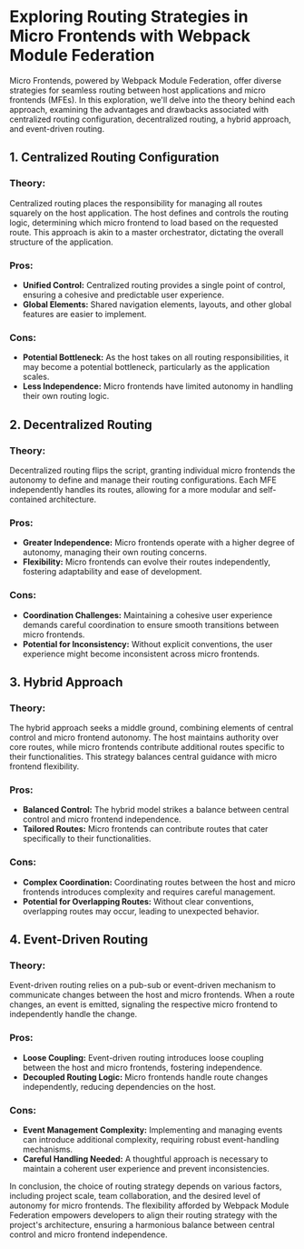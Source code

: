 # Exploring Routing Strategies in Micro Frontends with Webpack Module Federation

Micro Frontends, powered by Webpack Module Federation, offer diverse strategies for seamless routing between host applications and micro frontends (MFEs). In this exploration, we'll delve into the theory behind each approach, examining the advantages and drawbacks associated with centralized routing configuration, decentralized routing, a hybrid approach, and event-driven routing.

## 1. Centralized Routing Configuration

### Theory:
Centralized routing places the responsibility for managing all routes squarely on the host application. The host defines and controls the routing logic, determining which micro frontend to load based on the requested route. This approach is akin to a master orchestrator, dictating the overall structure of the application.

### Pros:
- **Unified Control:** Centralized routing provides a single point of control, ensuring a cohesive and predictable user experience.
- **Global Elements:** Shared navigation elements, layouts, and other global features are easier to implement.

### Cons:
- **Potential Bottleneck:** As the host takes on all routing responsibilities, it may become a potential bottleneck, particularly as the application scales.
- **Less Independence:** Micro frontends have limited autonomy in handling their own routing logic.

## 2. Decentralized Routing

### Theory:
Decentralized routing flips the script, granting individual micro frontends the autonomy to define and manage their routing configurations. Each MFE independently handles its routes, allowing for a more modular and self-contained architecture.

### Pros:
- **Greater Independence:** Micro frontends operate with a higher degree of autonomy, managing their own routing concerns.
- **Flexibility:** Micro frontends can evolve their routes independently, fostering adaptability and ease of development.

### Cons:
- **Coordination Challenges:** Maintaining a cohesive user experience demands careful coordination to ensure smooth transitions between micro frontends.
- **Potential for Inconsistency:** Without explicit conventions, the user experience might become inconsistent across micro frontends.

## 3. Hybrid Approach

### Theory:
The hybrid approach seeks a middle ground, combining elements of central control and micro frontend autonomy. The host maintains authority over core routes, while micro frontends contribute additional routes specific to their functionalities. This strategy balances central guidance with micro frontend flexibility.

### Pros:
- **Balanced Control:** The hybrid model strikes a balance between central control and micro frontend independence.
- **Tailored Routes:** Micro frontends can contribute routes that cater specifically to their functionalities.

### Cons:
- **Complex Coordination:** Coordinating routes between the host and micro frontends introduces complexity and requires careful management.
- **Potential for Overlapping Routes:** Without clear conventions, overlapping routes may occur, leading to unexpected behavior.

## 4. Event-Driven Routing

### Theory:
Event-driven routing relies on a pub-sub or event-driven mechanism to communicate changes between the host and micro frontends. When a route changes, an event is emitted, signaling the respective micro frontend to independently handle the change.

### Pros:
- **Loose Coupling:** Event-driven routing introduces loose coupling between the host and micro frontends, fostering independence.
- **Decoupled Routing Logic:** Micro frontends handle route changes independently, reducing dependencies on the host.

### Cons:
- **Event Management Complexity:** Implementing and managing events can introduce additional complexity, requiring robust event-handling mechanisms.
- **Careful Handling Needed:** A thoughtful approach is necessary to maintain a coherent user experience and prevent inconsistencies.

In conclusion, the choice of routing strategy depends on various factors, including project scale, team collaboration, and the desired level of autonomy for micro frontends. The flexibility afforded by Webpack Module Federation empowers developers to align their routing strategy with the project's architecture, ensuring a harmonious balance between central control and micro frontend independence.
